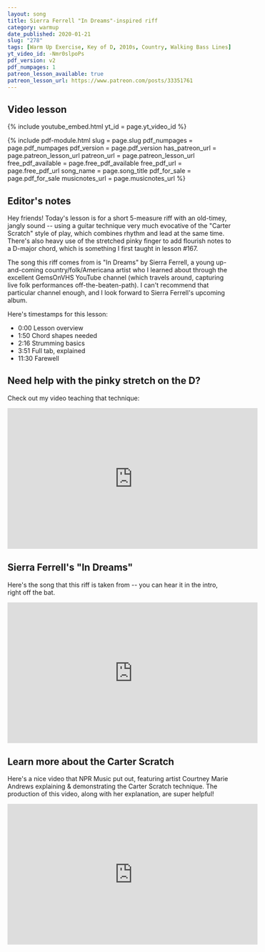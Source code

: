 ```yaml
---
layout: song
title: Sierra Ferrell "In Dreams"-inspired riff
category: warmup
date_published: 2020-01-21
slug: "278"
tags: [Warm Up Exercise, Key of D, 2010s, Country, Walking Bass Lines]
yt_video_id: -Nmr0slpoPs
pdf_version: v2
pdf_numpages: 1
patreon_lesson_available: true
patreon_lesson_url: https://www.patreon.com/posts/33351761
---
```



## Video lesson

<!-- Coming soon... -->

{% include youtube_embed.html yt_id = page.yt_video_id %}

{% include pdf-module.html slug = page.slug pdf_numpages = page.pdf_numpages pdf_version = page.pdf_version has_patreon_url = page.patreon_lesson_url patreon_url = page.patreon_lesson_url free_pdf_available = page.free_pdf_available free_pdf_url = page.free_pdf_url song_name = page.song_title pdf_for_sale = page.pdf_for_sale musicnotes_url = page.musicnotes_url %}

## Editor's notes

Hey friends! Today's lesson is for a short 5-measure riff with an old-timey, jangly sound -- using a guitar technique very much evocative of the "Carter Scratch" style of play, which combines rhythm and lead at the same time. There's also heavy use of the stretched pinky finger to add flourish notes to a D-major chord, which is something I first taught in lesson #167.

The song this riff comes from is "In Dreams" by Sierra Ferrell, a young up-and-coming country/folk/Americana artist who I learned about through the excellent GemsOnVHS YouTube channel (which travels around, capturing live folk performances off-the-beaten-path). I can't recommend that particular channel enough, and I look forward to Sierra Ferrell's upcoming album.

Here's timestamps for this lesson:

- 0:00 Lesson overview
- 1:50 Chord shapes needed
- 2:16 Strumming basics
- 3:51 Full tab, explained
- 11:30 Farewell

## Need help with the pinky stretch on the D?

Check out my video teaching that technique:

<iframe width="560" height="315" src="https://www.youtube.com/embed/UyZ6maC6FxM?showinfo=0" frameborder="0" allowfullscreen></iframe>

## Sierra Ferrell's "In Dreams"

Here's the song that this riff is taken from -- you can hear it in the intro, right off the bat.

<iframe width="560" height="315" src="https://www.youtube.com/embed/6fPqmceCf90?showinfo=0" frameborder="0" allowfullscreen></iframe>

## Learn more about the Carter Scratch

Here's a nice video that NPR Music put out, featuring artist Courtney Marie Andrews explaining & demonstrating the Carter Scratch technique. The production of this video, along with her explanation, are super helpful!

<iframe width="560" height="315" src="https://www.youtube.com/embed/cc4AxM0Nxa8?showinfo=0" frameborder="0" allowfullscreen></iframe>
